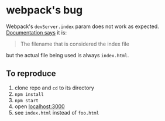 # webpack's bug

Webpack's `devServer.index` param does not work as expected. [Documentation says](https://webpack.js.org/configuration/dev-server/#devserverindex) it is:

>The filename that is considered the index file

but the actual file being used is always `index.html`. 

## To reproduce

1. clone repo and `cd` to its directory
2. `npm install`
3. `npm start`
4. open [localhost:3000](localhost:3000)
5. see `index.html` instead of `foo.html`